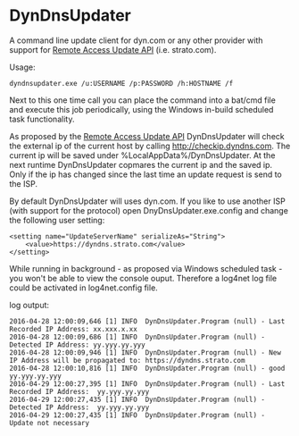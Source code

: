 # DynDnsUpdater
A command line update client for dyn.com or any other provider with support for [Remote Access Update API](https://help.dyn.com/remote-access-api) (i.e. strato.com).

Usage:
```
dyndnsupdater.exe /u:USERNAME /p:PASSWORD /h:HOSTNAME /f
```

Next to this one time call you can place the command into a bat/cmd file and execute this job periodically, using the Windows in-build scheduled task functionality.

As proposed by the [Remote Access Update API](https://help.dyn.com/remote-access-api) DynDnsUpdater will check the external ip of the current host by calling http://checkip.dyndns.com. The current ip will be saved under %LocalAppData%/DynDnsUpdater. At the next runtime DynDnsUpdater copmares the current ip and the saved ip. Only if the ip has changed since the last time an update request is send to the ISP.

By default DynDnsUpdater will uses dyn.com. If you like to use another ISP (with support for the protocol) open DnyDnsUpdater.exe.config and change the following user setting:

```
<setting name="UpdateServerName" serializeAs="String">
    <value>https://dyndns.strato.com</value>
</setting>
```

While running in background - as proposed via Windows scheduled task - you won't be able to view the console ouput. Therefore a log4net log file could be activated in log4net.config file.

log output:

```
2016-04-28 12:00:09,646 [1] INFO  DynDnsUpdater.Program (null) - Last Recorded IP Address: xx.xxx.x.xx
2016-04-28 12:00:09,686 [1] INFO  DynDnsUpdater.Program (null) - Detected IP Address: yy.yyy.yy.yyy
2016-04-28 12:00:09,946 [1] INFO  DynDnsUpdater.Program (null) - New IP Address will be propagated to: https://dyndns.strato.com
2016-04-28 12:00:10,816 [1] INFO  DynDnsUpdater.Program (null) - good  yy.yyy.yy.yyy
2016-04-29 12:00:27,395 [1] INFO  DynDnsUpdater.Program (null) - Last Recorded IP Address:  yy.yyy.yy.yyy
2016-04-29 12:00:27,435 [1] INFO  DynDnsUpdater.Program (null) - Detected IP Address:  yy.yyy.yy.yyy
2016-04-29 12:00:27,435 [1] INFO  DynDnsUpdater.Program (null) - Update not necessary
```
